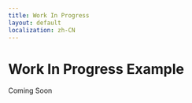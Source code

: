 ```yaml
---
title: Work In Progress
layout: default
localization: zh-CN
---
```


# Work In Progress Example

Coming Soon
